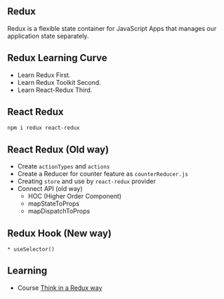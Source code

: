 ## Redux

Redux is a flexible state container for JavaScript Apps that manages our application state separately.

## Redux Learning Curve

* Learn Redux First.
* Learn Redux Toolkit Second.
* Learn React-Redux Third. 

## React Redux

`npm i redux react-redux`

## React Redux (Old way)

* Create `actionTypes` and `actions`
* Create a Reducer for counter feature as `counterReducer.js`
* Creating `store` and use by `react-redux` provider
* Connect API (old way)
    * HOC (Higher Order Component)
    * mapStateToProps
    * mapDispatchToProps

## Redux Hook (New way)
    * useSelector()

## Learning
* Course [Think in a Redux way](https://learnwithsumit.com/)